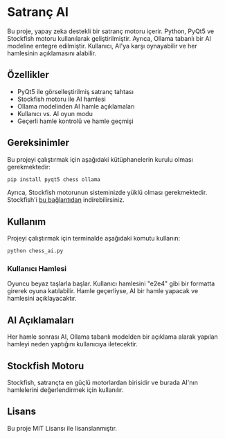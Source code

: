 # Satranç AI

Bu proje, yapay zeka destekli bir satranç motoru içerir. Python, PyQt5 ve Stockfish motoru kullanılarak geliştirilmiştir. Ayrıca, Ollama tabanlı bir AI modeline entegre edilmiştir. Kullanıcı, AI'ya karşı oynayabilir ve her hamlesinin açıklamasını alabilir.

## Özellikler
- PyQt5 ile görselleştirilmiş satranç tahtası
- Stockfish motoru ile AI hamlesi
- Ollama modelinden AI hamle açıklamaları
- Kullanıcı vs. AI oyun modu
- Geçerli hamle kontrolü ve hamle geçmişi

## Gereksinimler
Bu projeyi çalıştırmak için aşağıdaki kütüphanelerin kurulu olması gerekmektedir:

```sh
pip install pyqt5 chess ollama
```

Ayrıca, Stockfish motorunun sisteminizde yüklü olması gerekmektedir. Stockfish'i [bu bağlantıdan](https://stockfishchess.org/download/) indirebilirsiniz.

## Kullanım
Projeyi çalıştırmak için terminalde aşağıdaki komutu kullanın:

```sh
python chess_ai.py
```

### Kullanıcı Hamlesi
Oyuncu beyaz taşlarla başlar. Kullanıcı hamlesini "e2e4" gibi bir formatta girerek oyuna katılabilir. Hamle geçerliyse, AI bir hamle yapacak ve hamlesini açıklayacaktır.

## AI Açıklamaları
Her hamle sonrası AI, Ollama tabanlı modelden bir açıklama alarak yapılan hamleyi neden yaptığını kullanıcıya iletecektir.

## Stockfish Motoru
Stockfish, satrançta en güçlü motorlardan birisidir ve burada AI'nın hamlelerini değerlendirmek için kullanılır.

## Lisans
Bu proje MIT Lisansı ile lisanslanmıştır.
